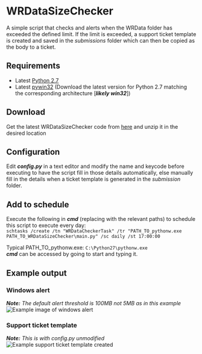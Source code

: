 # WRDataSizeChecker
A simple script that checks and alerts when the WRData folder has exceeded the defined limit. If the limit is exceeded, a support ticket template is created and saved in the *submissions* folder which can then be copied as the body to a ticket.

## Requirements
  - Latest [Python 2.7](https://www.python.org/downloads/)
  - Latest [pywin32](https://sourceforge.net/projects/pywin32/files/pywin32/) (Download the latest version for Python 2.7 matching the corresponding architecture [***likely win32***])

## Download
Get the latest WRDataSizeChecker code from [here](https://github.com/Brian-McG/WRDataSizeChecker/archive/master.zip) and unzip it in the desired location

## Configuration
Edit ***config.py*** in a text editor and modify the name and keycode before executing to have the script fill in those details automatically, else manually fill in the details when a ticket template is generated in the *submission* folder.
  
## Add to schedule
Execute the following in ***cmd*** (replacing with the relevant paths) to schedule this script to execute every day:<br>
```schtasks /create /tn "WRDataCheckerTask" /tr "PATH_TO_pythonw.exe PATH_TO_WRDataSizeChecker\main.py" /sc daily /st 17:00:00```

Typical PATH_TO_pythonw.exe: ```C:\Python27\pythonw.exe```<br>
***cmd*** can be accessed by going to start and typing it.

## Example output
### Windows alert
***Note:*** *The default alert threshold is 100MB not 5MB as in this example*<br>
![Example image of windows alert](https://github.com/Brian-McG/WRDataSizeChecker/blob/master/examples/example_alert_windows10.jpg)

### Support ticket template
***Note:*** *This is with config.py unmodified*<br>
![Example support ticket template created](https://github.com/Brian-McG/WRDataSizeChecker/blob/master/examples/example_submission_template.jpg)



 
